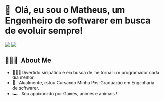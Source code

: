 <h1>👋 &nbsp;Olá, eu sou o Matheus, um Engenheiro de softwarer em busca de evoluir sempre!</h1>

  <a href = "mailto:matheus.cosiello@gmail.com"><img src="https://img.shields.io/badge/-Gmail-%23333?style=for-the-badge&logo=gmail&logoColor=white" target="_blank"></a>
  <a href="https://www.linkedin.com/in/matheus-cosiello-4b2aa6213/" target="_blank"><img src="https://img.shields.io/badge/-LinkedIn-%230077B5?style=for-the-badge&logo=linkedin&logoColor=white" target="_blank"></a> 
  
 
<h2> 👨🏻‍💻 &nbsp;About Me </h2>

- 👨🏻‍💻 Divertido simpático e em busca de me tornar um programador cada dia melhor.
- 🚀 &nbsp; Atualmente, estou Cursando Minha Pós-Graduação em Engenharia de softwarer.
- 🏎 &nbsp; Sou apaixonado por Games, animes e animais !
  
